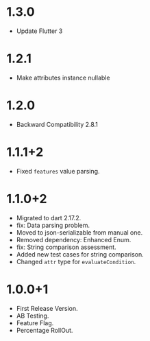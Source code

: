 # 1.3.0
- Update Flutter 3

# 1.2.1
- Make attributes instance nullable

# 1.2.0
- Backward Compatibility 2.8.1

# 1.1.1+2
- Fixed `features` value parsing. 

# 1.1.0+2

- Migrated to dart 2.17.2.
- fix: Data parsing problem.
- Moved to json-serializable from manual one.
- Removed dependency: Enhanced Enum.
- fix: String comparison assessment.
- Added new test cases for string comparison.
- Changed `attr` type for `evaluateCondition`.

# 1.0.0+1

- First Release Version.
- AB Testing.
- Feature Flag.
- Percentage RollOut.